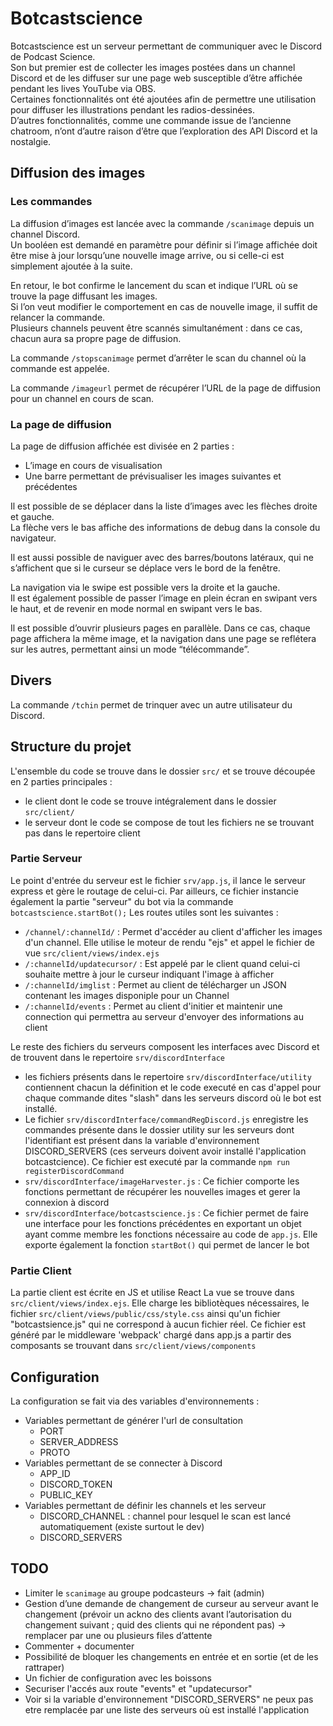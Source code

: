 # Botcastscience


Botcastscience est un serveur permettant de communiquer avec le Discord de Podcast Science.  
Son but premier est de collecter les images postées dans un channel Discord et de les diffuser sur une page web susceptible d’être affichée pendant les lives YouTube via OBS.  
Certaines fonctionnalités ont été ajoutées afin de permettre une utilisation pour diffuser les illustrations pendant les radios-dessinées.  
D’autres fonctionnalités, comme une commande issue de l’ancienne chatroom, n’ont d’autre raison d’être que l’exploration des API Discord et la nostalgie.



## Diffusion des images


### Les commandes

La diffusion d’images est lancée avec la commande `/scanimage` depuis un channel Discord.  
Un booléen est demandé en paramètre pour définir si l’image affichée doit être mise à jour lorsqu’une nouvelle image arrive, ou si celle-ci est simplement ajoutée à la suite.  

En retour, le bot confirme le lancement du scan et indique l’URL où se trouve la page diffusant les images.  
Si l’on veut modifier le comportement en cas de nouvelle image, il suffit de relancer la commande.  
Plusieurs channels peuvent être scannés simultanément : dans ce cas, chacun aura sa propre page de diffusion.  

La commande `/stopscanimage` permet d’arrêter le scan du channel où la commande est appelée.  

La commande `/imageurl` permet de récupérer l’URL de la page de diffusion pour un channel en cours de scan.  


### La page de diffusion

La page de diffusion affichée est divisée en 2 parties :  
* L’image en cours de visualisation  
* Une barre permettant de prévisualiser les images suivantes et précédentes  

Il est possible de se déplacer dans la liste d’images avec les flèches droite et gauche.  
La flèche vers le bas affiche des informations de debug dans la console du navigateur.  

Il est aussi possible de naviguer avec des barres/boutons latéraux, qui ne s’affichent que si le curseur se déplace vers le bord de la fenêtre.  

La navigation via le swipe est possible vers la droite et la gauche.  
Il est également possible de passer l’image en plein écran en swipant vers le haut, et de revenir en mode normal en swipant vers le bas.  

Il est possible d’ouvrir plusieurs pages en parallèle. Dans ce cas, chaque page affichera la même image, et la navigation dans une page se reflétera sur les autres, permettant ainsi un mode “télécommande”.  



## Divers

La commande `/tchin` permet de trinquer avec un autre utilisateur du Discord.  



## Structure du projet

L'ensemble du code se trouve dans le dossier `src/` et se trouve découpée en 2 parties principales :
- le client dont le code se trouve intégralement dans le dossier `src/client/`
- le serveur dont le code se compose de tout les fichiers ne se trouvant pas dans le repertoire client


### Partie Serveur

Le point d'entrée du serveur est le fichier `srv/app.js`, il lance le serveur express et gère le routage de celui-ci.
Par ailleurs, ce fichier instancie également la partie "serveur" du bot via la commande `botcastscience.startBot();`
Les routes utiles sont les suivantes :
   - `/channel/:channelId/` : Permet d'accéder au client d'afficher les images d'un channel. Elle utilise le moteur de rendu "ejs" et appel le fichier de vue `src/client/views/index.ejs` 
   - `/:channelId/updatecursor/` : Est appelé par le client quand celui-ci souhaite mettre à jour le curseur indiquant l'image à afficher
   - `/:channelId/imglist` : Permet au client de télécharger un JSON contenant les images disponiple pour un Channel
   - `/:channelId/events` : Permet au client d'initier et maintenir une connection qui permettra au serveur d'envoyer des informations au client 

Le reste des fichiers du serveurs composent les interfaces avec Discord et de trouvent dans le repertoire `srv/discordInterface`
* les fichiers présents dans le repertoire `srv/discordInterface/utility` contiennent chacun la définition et le code executé en cas d'appel pour chaque commande dites "slash" dans les serveurs discord où le bot est installé.
* Le fichier `srv/discordInterface/commandRegDiscord.js` enregistre les commandes présente dans le dossier utility sur les serveurs dont l'identifiant est présent dans la variable d'environnement DISCORD_SERVERS (ces serveurs doivent avoir installé l'application botcastcience). Ce fichier est executé par la commande `npm run registerDiscordCommand`
* `srv/discordInterface/imageHarvester.js` : Ce fichier comporte les fonctions permettant de récupérer les nouvelles images et gerer la connexion à discord
* `srv/discordInterface/botcastscience.js` : Ce fichier permet de faire une interface pour les fonctions précédentes en exportant un objet ayant comme membre les fonctions nécessaire au code de `app.js`. Elle exporte également la fonction `startBot()` qui permet de lancer le bot


### Partie Client

La partie client est écrite en JS et utilise React
La vue se trouve dans `src/client/views/index.ejs`. Elle charge les bibliotèques nécessaires, le fichier `src/client/views/public/css/style.css` ainsi qu'un fichier "botcastsience.js" qui ne correspond à aucun fichier réel. Ce fichier est généré par le middleware 'webpack' chargé dans app.js a partir des composants se trouvant dans `src/client/views/components`



## Configuration

La configuration se fait via des variables d'environnements :
* Variables permettant de générer l'url de consultation 
  - PORT
  - SERVER_ADDRESS
  - PROTO
* Variables permettant de se connecter à Discord
  - APP_ID
  - DISCORD_TOKEN
  - PUBLIC_KEY
* Variables permettant de définir les channels et les serveur
  - DISCORD_CHANNEL : channel pour lesquel le scan est lancé automatiquement (existe surtout le dev)
  - DISCORD_SERVERS



## TODO

* Limiter le `scanimage` au groupe podcasteurs → fait (admin)  
* Gestion d’une demande de changement de curseur au serveur avant le changement (prévoir un ackno des clients avant l’autorisation du changement suivant ; quid des clients qui ne répondent pas) → remplacer par une ou plusieurs files d’attente  
* Commenter + documenter  
* Possibilité de bloquer les changements en entrée et en sortie (et de les rattraper)  
* Un fichier de configuration avec les boissons  
* Securiser l'accés aux route "events" et "updatecursor"
* Voir si la variable d'environnement "DISCORD_SERVERS" ne peux pas etre remplacée par une liste des serveurs où est installé l'application